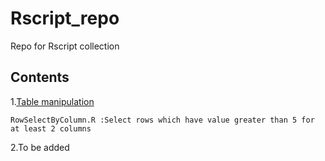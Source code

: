 # Rscript_repo
Repo for Rscript collection

## Contents
1.[Table manipulation](/Table_manipulation)
```  
RowSelectByColumn.R :Select rows which have value greater than 5 for at least 2 columns
```
2.To be added
